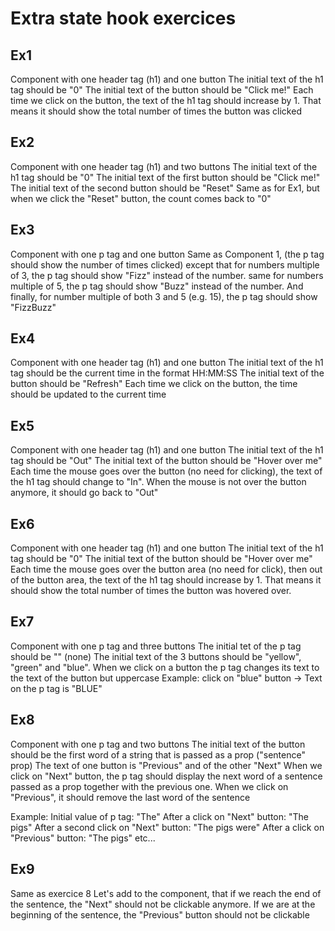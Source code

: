 # Extra state hook exercices

## Ex1

Component with one header tag (h1) and one button
The initial text of the h1 tag should be "0"
The initial text of the button should be "Click me!"
Each time we click on the button, the text of the h1 tag
should increase by 1. That means it should show the total number of times the button was clicked

## Ex2

Component with one header tag (h1) and two buttons
The initial text of the h1 tag should be "0"
The initial text of the first button should be "Click me!"
The initial text of the second button should be "Reset"
Same as for Ex1, but when we click the "Reset" button, the count comes back to "0"

## Ex3

Component with one p tag and one button
Same as Component 1, (the p tag should show the number of times clicked)
except that for numbers multiple of 3, the p tag should show "Fizz" instead of the number.
same for numbers multiple of 5, the p tag should show "Buzz" instead of the number.
And finally, for number multiple of both 3 and 5 (e.g. 15), the p tag should show "FizzBuzz"

## Ex4

Component with one header tag (h1) and one button
The initial text of the h1 tag should be the current time in the format HH:MM:SS
The initial text of the button should be "Refresh"
Each time we click on the button, the time should be updated to the current time

## Ex5

Component with one header tag (h1) and one button
The initial text of the h1 tag should be "Out"
The initial text of the button should be "Hover over me"
Each time the mouse goes over the button (no need for clicking), the text of the h1 tag
should change to "In".
When the mouse is not over the button anymore, it should go back to "Out"

## Ex6

Component with one header tag (h1) and one button
The initial text of the h1 tag should be "0"
The initial text of the button should be "Hover over me"
Each time the mouse goes over the button area (no need for click), then out of the button area,
the text of the h1 tag should increase by 1. 
That means it should show the total number of times the button was hovered over.

## Ex7

Component with one p tag and three buttons
The initial tet of the p tag should be "" (none)
The initial text of the 3 buttons should be "yellow", "green" and "blue".
When we click on a button the p tag changes its text to the text of the button but uppercase
Example: click on "blue" button -> Text on the p tag is "BLUE"

## Ex8

Component with one p tag and two buttons
The initial text of the button should be the first word of a string that is passed as a prop ("sentence" prop)
The text of one button is "Previous" and of the other "Next"
When we click on "Next" button, the p tag should display 
the next word of a sentence passed as a prop
together with the previous one.
When we click on "Previous", it should remove the last word of the sentence

Example: <Ex8 sentence="The pigs were insulted that they were named hamburgers." />
Initial value of p tag: "The"
After a click on "Next" button: "The pigs"
After a second click on "Next" button: "The pigs were"
After a click on "Previous" button: "The pigs"
etc...

## Ex9

Same as exercice 8
Let's add to the component, that if we reach the end of the sentence,
the "Next" should not be clickable anymore.
If we are at the beginning of the sentence,
the "Previous" button should not be clickable

